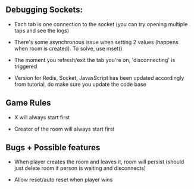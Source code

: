 ## Debugging Sockets:

- Each tab is one connection to the socket (you can try opening multiple taps and see the logs)

- There's some asynchronous issue when setting 2 values (happens when room is created). To solve, use mset()

- The moment you refresh/exit the tab you're on, 'disconnecting' is triggered

- Version for Redis, Socket, JavasScript has been updated accordingly from tutorial, do make sure you update the code base 

## Game Rules

- X will always start first

- Creator of the room will always start first

## Bugs + Possible features

- When player creates the room and leaves it, room will persist (should just delete room if person is waiting and disconnects)

- Allow reset/auto reset when player wins
